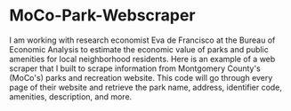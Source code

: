 # MoCo-Park-Webscraper

I am working with research economist Eva de Francisco at the Bureau of Economic Analysis to estimate the economic value of parks and public amenities for local neighborhood residents. Here is an example of a web scraper that I built to scrape information from Montgomery County's (MoCo's) parks and recreation website. This code will go through every page of their website and retrieve the park name, address, identifier code, amenities, description, and more.
